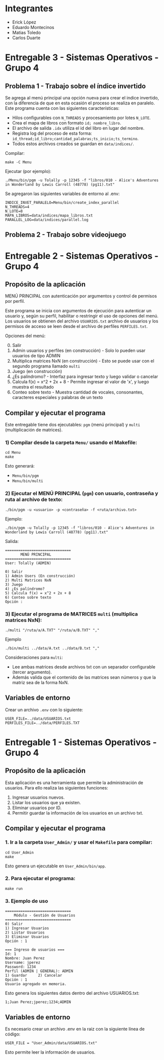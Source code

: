 # Integrantes
- Erick López
- Eduardo Montecinos
- Matias Toledo
- Carlos Duarte

# Entregable 3 - Sistemas Operativos - Grupo 4
## Problema 1 - Trabajo sobre el índice invertido
Se agrega al menú principal una opción nueva para crear el indice invertido, con la diferencia de que en esta ocasión el proceso se realiza en paralelo.
Este programa cuenta con las siguientes características:
- Hilos configurables con `N_THREADS` y procesamiento por lotes `N_LOTE`.
- Crea el mapa de libros con formato `id; nombre_libro`.
- El archivo de salida `.idx` utiliza el id del libro en lugar del nombre.
- Registra log del proceso de esta forma: `id_thread;id_libro;cantidad_palabras;ts_inicio;ts_termino`.
- Todos estos archivos creados se guardan en `data/indices/`.

Compilar:
```
make -C Menu
```

Ejecutar (por ejemplo):
```
./Menu/bin/pgm -u Tolally -p 12345 -f "libros/010 - Alice's Adventures in Wonderland by Lewis Carroll (48778) (pg11).txt"
```

Se agregaron las siguientes variables de entorno al .env:
```
INDICE_INVET_PARALELO=Menu/bin/create_index_parallel
N_THREADS=4
N_LOTE=8
MAPA_LIBROS=data/indices/mapa_libros.txt
PARALLEL_LOG=data/indices/parallel.log
```
## Problema 2 - Trabajo sobre videojuego

# Entregable 2 - Sistemas Operativos - Grupo 4
## Propósito de la aplicación
MENÚ PRINCIPAL con autenticación por argumentos y control de permisos por perfil.

Este programa se inicia con argumentos de ejecución para autenticar un usuario y, según su perfil, habilitar o restringir el uso de opciones del menú. Los usuarios se obtienen del archivo `USUARIOS.txt` archivo de usuarios y los permisos de acceso se leen desde el archivo de perfiles `PERFILES.txt`.

Opciones del menú:

0) Salir
1) Admin usuarios y perfiles (en construcción) - Solo lo pueden usar usuarios de tipo ADMIN
2) Multiplica matrices NxN (en construcción) - Esto se puede usar con el segundo programa llamado `multi`
3) Juego (en construcción)
4) ¿Es palíndromo? - Interfaz para ingresar texto y luego validar o cancelar
5) Calcula f(x) = x^2 + 2x + 8 - Permite ingresar el valor de 'x', y luego muestra el resultado
6) Conteo sobre texto - Muestra cantidad de vocales, consonantes, caracteres especiales y palabras de un texto

## Compilar y ejecutar el programa
Este entregable tiene dos ejecutables: `pgm` (menú principal) y `multi` (multiplicación de matrices).

### 1) Compilar desde la carpeta `Menu/` usando el Makefile:
```
cd Menu
make
```
Esto generará:
- `Menu/bin/pgm`
- `Menu/bin/multi`

### 2) Ejecutar el MENÚ PRINCIPAL (`pgm`) con usuario, contraseña y ruta al archivo de texto:
```
./bin/pgm -u <usuario> -p <contraseña> -f <ruta/archivo.txt>
```

Ejemplo:
```
./bin/pgm -u Tolally -p 12345 -f "libros/010 - Alice's Adventures in Wonderland by Lewis Carroll (48778) (pg11).txt"
```

Salida:
```
==============================
       MENÚ PRINCIPAL
==============================
User: Tolally (ADMIN)

0) Salir
1) Admin Users (En construcción)
2) Multi Matrices NxN
3) Juego
4) ¿Es palíndromo?
5) Calcula f(x) = x^2 + 2x + 8
6) Conteo sobre texto
Opción : 
```

### 3) Ejecutar el programa de MATRICES `multi` (multiplica matrices NxN):
```
./multi "/ruta/a/A.TXT" "/ruta/a/B.TXT" ","
```
Ejemplo
```
./bin/multi ../data/A.txt ../data/B.txt ","
```
Consideraciones para `multi`:
- Lee ambas matrices desde archivos txt con un separador configurable (tercer argumento).
- Además valida que el contenido de las matrices sean números y que la matriz sea de la forma NxN.

## Variables de entorno
Crear un archivo `.env` con lo siguiente:
```
USER_FILE=../data/USUARIOS.txt
PERFILES_FILE=../data/PERFILES.TXT
```


# Entregable 1 - Sistemas Operativos - Grupo 4
## Propósito de la aplicación
Esta aplicación es una herramienta que permite la administración de usuarios. Para ello realiza las siguientes funciones:
1. Ingresar usuarios nuevos.
2. Listar los usuarios que ya existen.
3. Eliminar usuarios por ID.
4. Permitir guardar la información de los usuarios en un archivo txt.

## Compilar y ejecutar el programa
### 1. Ir a la carpeta `User_Admin/` y usar el `Makefile` para compilar:
```
cd User_Admin
make
```
Esto genera un ejecutable en `User_Admin/bin/app`.

### 2. Para ejecutar el programa:
```
make run
```

### 3. Ejemplo de uso 
```
==============================
	Módulo - Gestión de Usuarios
==============================
0) Salir
1) Ingresar Usuarios
2) Listar Usuarios
3) Eliminar Usuarios
Opción : 1

=== Ingreso de usuarios ===
Id: 1
Nombre: Juan Perez
Username: jperez
Password: 1234
Perfil (ADMIN | GENERAL): ADMIN
1) Guardar     2) Cancelar
Opción : 1
Usuario agregado en memoria.
```
Esto genera los siguientes datos dentro del archivo USUARIOS.txt:
```
1;Juan Perez;jperez;1234;ADMIN
```

## Variables de entorno
Es necesario crear un archivo .env en la raiz con la siguiente línea de código:

`USER_FILE = "User_Admin/data/USUARIOS.txt"`

Esto permite leer la información de usuarios.
